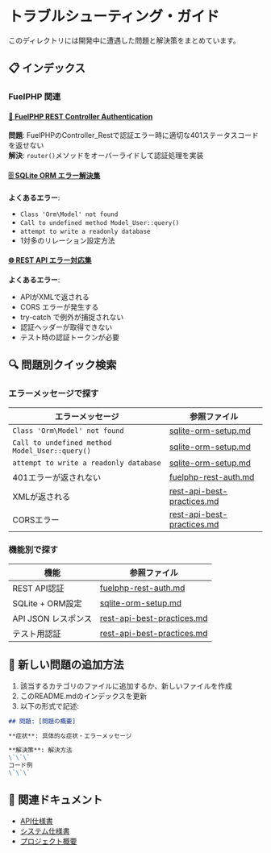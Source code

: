 # トラブルシューティング・ガイド

このディレクトリには開発中に遭遇した問題と解決策をまとめています。

## 📋 インデックス

### FuelPHP 関連

#### [🔐 FuelPHP REST Controller Authentication](./fuelphp-rest-auth.md)
**問題**: FuelPHPのController_Restで認証エラー時に適切な401ステータスコードを返せない  
**解決**: `router()`メソッドをオーバーライドして認証処理を実装

#### [🗄️ SQLite ORM エラー解決集](./sqlite-orm-setup.md)
**よくあるエラー**:
- `Class 'Orm\Model' not found`
- `Call to undefined method Model_User::query()`
- `attempt to write a readonly database`
- 1対多のリレーション設定方法

#### [🌐 REST API エラー対応集](./rest-api-best-practices.md)
**よくあるエラー**:
- APIがXMLで返される
- CORS エラーが発生する
- try-catch で例外が捕捉されない
- 認証ヘッダーが取得できない
- テスト時の認証トークンが必要

## 🔍 問題別クイック検索

### エラーメッセージで探す
| エラーメッセージ | 参照ファイル |
|---|---|
| `Class 'Orm\Model' not found` | [sqlite-orm-setup.md](./sqlite-orm-setup.md#問題-class-ormmodel-not-found) |
| `Call to undefined method Model_User::query()` | [sqlite-orm-setup.md](./sqlite-orm-setup.md#問題-call-to-undefined-method-model_userquery) |
| `attempt to write a readonly database` | [sqlite-orm-setup.md](./sqlite-orm-setup.md#問題-attempt-to-write-a-readonly-database) |
| 401エラーが返されない | [fuelphp-rest-auth.md](./fuelphp-rest-auth.md) |
| XMLが返される | [rest-api-best-practices.md](./rest-api-best-practices.md#問題-apiがxmlで返される) |
| CORSエラー | [rest-api-best-practices.md](./rest-api-best-practices.md#問題-cors-エラーが発生する) |

### 機能別で探す
| 機能 | 参照ファイル |
|---|---|
| REST API認証 | [fuelphp-rest-auth.md](./fuelphp-rest-auth.md) |
| SQLite + ORM設定 | [sqlite-orm-setup.md](./sqlite-orm-setup.md) |
| API JSON レスポンス | [rest-api-best-practices.md](./rest-api-best-practices.md) |
| テスト用認証 | [rest-api-best-practices.md](./rest-api-best-practices.md#問題-テスト時の認証トークン) |

## 📝 新しい問題の追加方法

1. 該当するカテゴリのファイルに追加するか、新しいファイルを作成
2. このREADME.mdのインデックスを更新
3. 以下の形式で記述:

```markdown
## 問題: [問題の概要]

**症状**: 具体的な症状・エラーメッセージ

**解決策**: 解決方法
\`\`\`
コード例
\`\`\`
```

## 🔗 関連ドキュメント

- [API仕様書](../api.yml)
- [システム仕様書](../specifications.md)
- [プロジェクト概要](../../README.md)